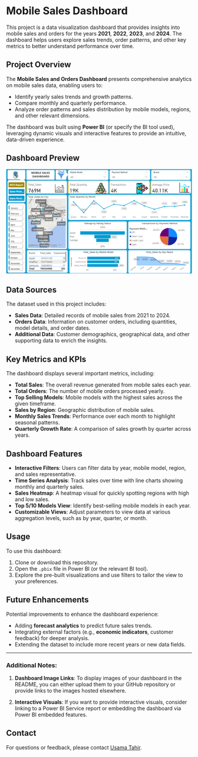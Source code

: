 # Mobile Sales Dashboard

This project is a data visualization dashboard that provides insights into mobile sales and orders for the years **2021**, **2022**, **2023**, and **2024**. The dashboard helps users explore sales trends, order patterns, and other key metrics to better understand performance over time.

## Project Overview

The **Mobile Sales and Orders Dashboard** presents comprehensive analytics on mobile sales data, enabling users to:
- Identify yearly sales trends and growth patterns.
- Compare monthly and quarterly performance.
- Analyze order patterns and sales distribution by mobile models, regions, and other relevant dimensions.

The dashboard was built using **Power BI** (or specify the BI tool used), leveraging dynamic visuals and interactive features to provide an intuitive, data-driven experience.

## Dashboard Preview
![Dashboard Example](https://github.com/Usama00004/DAX/blob/main/Images/Image1.png)

## Data Sources

The dataset used in this project includes:
- **Sales Data**: Detailed records of mobile sales from 2021 to 2024.
- **Orders Data**: Information on customer orders, including quantities, model details, and order dates.
- **Additional Data**: Customer demographics, geographical data, and other supporting data to enrich the insights.

## Key Metrics and KPIs

The dashboard displays several important metrics, including:
- **Total Sales**: The overall revenue generated from mobile sales each year.
- **Total Orders**: The number of mobile orders processed yearly.
- **Top Selling Models**: Mobile models with the highest sales across the given timeframe.
- **Sales by Region**: Geographic distribution of mobile sales.
- **Monthly Sales Trends**: Performance over each month to highlight seasonal patterns.
- **Quarterly Growth Rate**: A comparison of sales growth by quarter across years.

## Dashboard Features

- **Interactive Filters**: Users can filter data by year, mobile model, region, and sales representative.
- **Time Series Analysis**: Track sales over time with line charts showing monthly and quarterly sales.
- **Sales Heatmap**: A heatmap visual for quickly spotting regions with high and low sales.
- **Top 5/10 Models View**: Identify best-selling mobile models in each year.
- **Customizable Views**: Adjust parameters to view data at various aggregation levels, such as by year, quarter, or month.

## Usage

To use this dashboard:
1. Clone or download this repository.
2. Open the `.pbix` file in Power BI (or the relevant BI tool).
3. Explore the pre-built visualizations and use filters to tailor the view to your preferences.

## Future Enhancements

Potential improvements to enhance the dashboard experience:
- Adding **forecast analytics** to predict future sales trends.
- Integrating external factors (e.g., **economic indicators**, customer feedback) for deeper analysis.
- Extending the dataset to include more recent years or new data fields.

---

### Additional Notes:
1. **Dashboard Image Links**: To display images of your dashboard in the README, you can either upload them to your GitHub repository or provide links to the images hosted elsewhere.
   
2. **Interactive Visuals**: If you want to provide interactive visuals, consider linking to a Power BI Service report or embedding the dashboard via Power BI embedded features.

## Contact
For questions or feedback, please contact [Usama Tahir](mailto:usamatahir00004@gmail.com).
